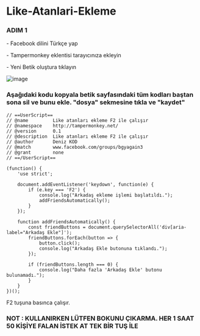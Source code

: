 # Like-Atanlari-Ekleme

### ADIM 1

<p>- Facebook dilini Türkçe yap</p>
<p>- Tampermonkey eklentisi tarayıcınıza ekleyin</p>
<p>- Yeni Betik oluştura tıklayın</p>

![image](https://github.com/DenizKod/ARK-ISTEGI-IPTAL-ETME/assets/168285638/7e1b2696-803e-447a-ae3f-f7844a44d28f)

### Aşağıdaki kodu kopyala betik sayfasındaki tüm kodları baştan sona sil ve bunu ekle. "dosya" sekmesine tıkla ve "kaydet"
```
// ==UserScript==
// @name         Like atanları ekleme F2 ile çalışır
// @namespace    http://tampermonkey.net/
// @version      0.1
// @description  Like atanları ekleme F2 ile çalışır
// @author       Deniz KOD
// @match        www.facebook.com/groups/bgyagain3
// @grant        none
// ==/UserScript==

(function() {
    'use strict';

    document.addEventListener('keydown', function(e) {
        if (e.key === 'F2') {
            console.log("Arkadaş ekleme işlemi başlatıldı.");
            addFriendsAutomatically();
        }
    });

    function addFriendsAutomatically() {
        const friendButtons = document.querySelectorAll('div[aria-label="Arkadaş Ekle"]');
        friendButtons.forEach(button => {
            button.click();
            console.log("Arkadaş Ekle butonuna tıklandı.");
        });

        if (friendButtons.length === 0) {
            console.log("Daha fazla 'Arkadaş Ekle' butonu bulunamadı.");
        }
    }
})();
```

F2 tuşuna basınca çalışır.

### NOT : KULLANIRKEN LÜTFEN BOKUNU ÇIKARMA. HER 1 SAAT 50 KİŞİYE FALAN İSTEK AT TEK BİR TUŞ İLE

